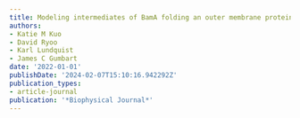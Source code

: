 ```yaml
---
title: Modeling intermediates of BamA folding an outer membrane protein
authors:
- Katie M Kuo
- David Ryoo
- Karl Lundquist
- James C Gumbart
date: '2022-01-01'
publishDate: '2024-02-07T15:10:16.942292Z'
publication_types:
- article-journal
publication: '*Biophysical Journal*'
---
```

